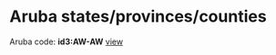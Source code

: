 # Aruba states/provinces/counties
Aruba     code: **id3:AW-AW**     [view](../export/geojson/medium/id3/aw/aw.geojson)     

